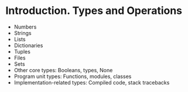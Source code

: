 # Introduction. Types and Operations
- Numbers
- Strings
- Lists
- Dictionaries
- Tuples
- Files
- Sets
- Other core types: Booleans, types, None
- Program unit types: Functions, modules, classes
- Implementation-related types: Compiled code, stack tracebacks